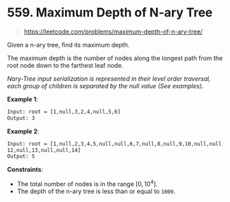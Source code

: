 # 559. Maximum Depth of N-ary Tree

> <https://leetcode.com/problems/maximum-depth-of-n-ary-tree/>

Given a n-ary tree, find its maximum depth.

The maximum depth is the number of nodes along the longest path from the root
node down to the farthest leaf node.

*Nary-Tree input serialization is represented in their level order traversal,
each group of children is separated by the null value (See examples)*.

**Example 1**:

```txt
Input: root = [1,null,3,2,4,null,5,6]
Output: 3
```

**Example 2**:

```txt
Input: root = [1,null,2,3,4,5,null,null,6,7,null,8,null,9,10,null,null,11,null,
12,null,13,null,null,14]
Output: 5
```

**Constraints**:

- The total number of nodes is in the range $[0, 10^4]$.
- The depth of the n-ary tree is less than or equal to `1000`.
